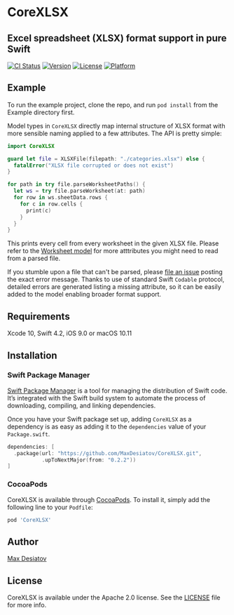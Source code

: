 # CoreXLSX

## Excel spreadsheet (XLSX) format support in pure Swift 

[![CI Status](https://img.shields.io/travis/MaxDesiatov/CoreXLSX.svg?style=flat)](https://travis-ci.org/MaxDesiatov/CoreXLSX)
[![Version](https://img.shields.io/cocoapods/v/CoreXLSX.svg?style=flat)](https://cocoapods.org/pods/CoreXLSX)
[![License](https://img.shields.io/cocoapods/l/CoreXLSX.svg?style=flat)](https://cocoapods.org/pods/CoreXLSX)
[![Platform](https://img.shields.io/cocoapods/p/CoreXLSX.svg?style=flat)](https://cocoapods.org/pods/CoreXLSX)

## Example

To run the example project, clone the repo, and run `pod install` from the Example directory first.

Model types in `CoreXLSX` directly map internal structure of XLSX format with
more sensible naming applied to a few attributes. The API is pretty simple:

```swift
import CoreXLSX

guard let file = XLSXFile(filepath: "./categories.xlsx") else {
  fatalError("XLSX file corrupted or does not exist")
}

for path in try file.parseWorksheetPaths() {
  let ws = try file.parseWorksheet(at: path)
  for row in ws.sheetData.rows {
    for c in row.cells {
      print(c)
    }
  }
}
```

This prints every cell from every worksheet in the given XLSX file. Please refer to the
[Worksheet 
model](https://github.com/MaxDesiatov/CoreXLSX/blob/master/Sources/CoreXLSX/Worksheet.swift)
for more atttributes you might need to read from a parsed file.

If you stumble upon a file that can't be parsed, please
[file an issue](https://github.com/MaxDesiatov/CoreXLSX/issues) posting the exact
error message. Thanks to use of standard Swift `Codable` protocol, detailed errors are
generated listing a missing attribute, so it can be easily added to the model enabling 
broader format support.

## Requirements

Xcode 10, Swift 4.2, iOS 9.0 or macOS 10.11

## Installation

### Swift Package Manager

[Swift Package Manager](https://swift.org/package-manager/) is a tool for
managing the distribution of Swift code. It’s integrated with the Swift build
system to automate the process of downloading, compiling, and linking
dependencies.

Once you have your Swift package set up, adding `CoreXLSX` as a dependency is as
easy as adding it to the `dependencies` value of your `Package.swift`.

```swift
dependencies: [
  .package(url: "https://github.com/MaxDesiatov/CoreXLSX.git", 
           .upToNextMajor(from: "0.2.2"))
]
```

### CocoaPods

CoreXLSX is available through [CocoaPods](https://cocoapods.org). To install
it, simply add the following line to your `Podfile`:

```ruby
pod 'CoreXLSX'
```

## Author

[Max Desiatov](https://desiatov.com)

## License

CoreXLSX is available under the Apache 2.0 license. See the 
[LICENSE](https://github.com/MaxDesiatov/CoreXLSX/blob/master/LICENSE.md) file for 
more info.
